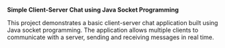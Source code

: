 **Simple Client-Server Chat using Java Socket Programming**

This project demonstrates a basic client-server chat application built using Java socket programming. The application allows multiple clients to communicate with a server, sending and receiving messages in real time.

